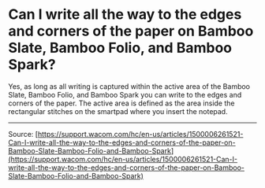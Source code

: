 # Can I write all the way to the edges and corners of the paper on Bamboo Slate, Bamboo Folio, and Bamboo Spark?

Yes, as long as all writing is captured within the active area of the Bamboo Slate, Bamboo Folio, and Bamboo Spark you can write to the edges and corners of the paper. The active area is defined as the area inside the rectangular stitches on the smartpad where you insert the notepad.

---
Source: [https://support.wacom.com/hc/en-us/articles/1500006261521-Can-I-write-all-the-way-to-the-edges-and-corners-of-the-paper-on-Bamboo-Slate-Bamboo-Folio-and-Bamboo-Spark](https://support.wacom.com/hc/en-us/articles/1500006261521-Can-I-write-all-the-way-to-the-edges-and-corners-of-the-paper-on-Bamboo-Slate-Bamboo-Folio-and-Bamboo-Spark)
